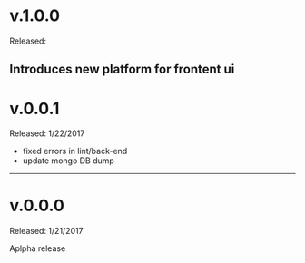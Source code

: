 v.1.0.0
=======
Released: 

Introduces new platform for frontent ui
-----------------------------------------

v.0.0.1
=======
Released: 1/22/2017


- fixed errors in lint/back-end
- update mongo DB dump
-----------------------------------------

v.0.0.0
=======

Released: 1/21/2017

Aplpha release